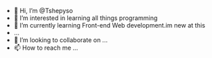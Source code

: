 - 👋 Hi, I’m @Tshepyso
- 👀 I’m interested in learning all things programming
- 🌱 I’m currently learning Front-end Web development.im new at this
- ...
- 💞️ I’m looking to collaborate on ...
- 📫 How to reach me ...

<!---
Tshepyso/Tshepyso is a ✨ special ✨ repository because its `README.md` (this file) appears on your GitHub profile.
You can click the Preview link to take a look at your changes.
--->
